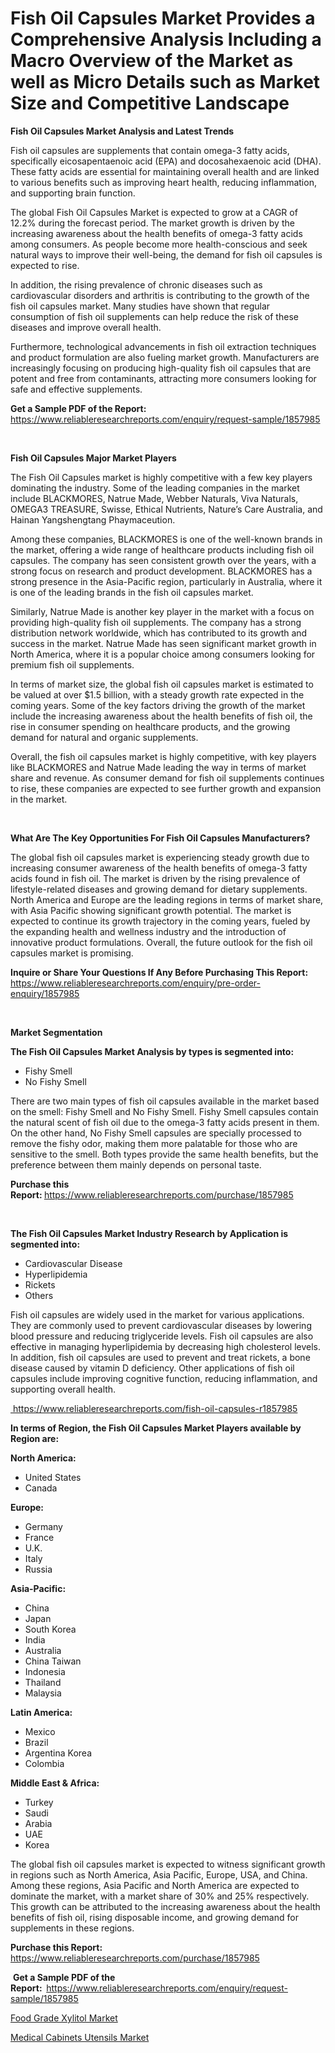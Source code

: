 <p><h1>Fish Oil Capsules Market Provides a Comprehensive Analysis Including a Macro Overview of the Market as well as Micro Details such as Market Size and Competitive Landscape</h1></p><p><strong>Fish Oil Capsules Market Analysis and Latest Trends</strong></p>
<p><p>Fish oil capsules are supplements that contain omega-3 fatty acids, specifically eicosapentaenoic acid (EPA) and docosahexaenoic acid (DHA). These fatty acids are essential for maintaining overall health and are linked to various benefits such as improving heart health, reducing inflammation, and supporting brain function.</p><p>The global Fish Oil Capsules Market is expected to grow at a CAGR of 12.2% during the forecast period. The market growth is driven by the increasing awareness about the health benefits of omega-3 fatty acids among consumers. As people become more health-conscious and seek natural ways to improve their well-being, the demand for fish oil capsules is expected to rise.</p><p>In addition, the rising prevalence of chronic diseases such as cardiovascular disorders and arthritis is contributing to the growth of the fish oil capsules market. Many studies have shown that regular consumption of fish oil supplements can help reduce the risk of these diseases and improve overall health.</p><p>Furthermore, technological advancements in fish oil extraction techniques and product formulation are also fueling market growth. Manufacturers are increasingly focusing on producing high-quality fish oil capsules that are potent and free from contaminants, attracting more consumers looking for safe and effective supplements.</p></p>
<p><strong>Get a Sample PDF of the Report:&nbsp;</strong> <a href="https://www.reliableresearchreports.com/enquiry/request-sample/1857985">https://www.reliableresearchreports.com/enquiry/request-sample/1857985</a></p>
<p>&nbsp;</p>
<p><strong>Fish Oil Capsules Major Market Players</strong></p>
<p><p>The Fish Oil Capsules market is highly competitive with a few key players dominating the industry. Some of the leading companies in the market include BLACKMORES, Natrue Made, Webber Naturals, Viva Naturals, OMEGA3 TREASURE, Swisse, Ethical Nutrients, Nature’s Care Australia, and Hainan Yangshengtang Phaymaceution.</p><p>Among these companies, BLACKMORES is one of the well-known brands in the market, offering a wide range of healthcare products including fish oil capsules. The company has seen consistent growth over the years, with a strong focus on research and product development. BLACKMORES has a strong presence in the Asia-Pacific region, particularly in Australia, where it is one of the leading brands in the fish oil capsules market.</p><p>Similarly, Natrue Made is another key player in the market with a focus on providing high-quality fish oil supplements. The company has a strong distribution network worldwide, which has contributed to its growth and success in the market. Natrue Made has seen significant market growth in North America, where it is a popular choice among consumers looking for premium fish oil supplements.</p><p>In terms of market size, the global fish oil capsules market is estimated to be valued at over $1.5 billion, with a steady growth rate expected in the coming years. Some of the key factors driving the growth of the market include the increasing awareness about the health benefits of fish oil, the rise in consumer spending on healthcare products, and the growing demand for natural and organic supplements.</p><p>Overall, the fish oil capsules market is highly competitive, with key players like BLACKMORES and Natrue Made leading the way in terms of market share and revenue. As consumer demand for fish oil supplements continues to rise, these companies are expected to see further growth and expansion in the market.</p></p>
<p>&nbsp;</p>
<p><strong>What Are The Key Opportunities For Fish Oil Capsules Manufacturers?</strong></p>
<p><p>The global fish oil capsules market is experiencing steady growth due to increasing consumer awareness of the health benefits of omega-3 fatty acids found in fish oil. The market is driven by the rising prevalence of lifestyle-related diseases and growing demand for dietary supplements. North America and Europe are the leading regions in terms of market share, with Asia Pacific showing significant growth potential. The market is expected to continue its growth trajectory in the coming years, fueled by the expanding health and wellness industry and the introduction of innovative product formulations. Overall, the future outlook for the fish oil capsules market is promising.</p></p>
<p><strong>Inquire or Share Your Questions If Any Before Purchasing This Report:</strong> <a href="https://www.reliableresearchreports.com/enquiry/pre-order-enquiry/1857985">https://www.reliableresearchreports.com/enquiry/pre-order-enquiry/1857985</a></p>
<p>&nbsp;</p>
<p><strong>Market Segmentation</strong></p>
<p><strong>The Fish Oil Capsules Market Analysis by types is segmented into:</strong></p>
<p><ul><li>Fishy Smell</li><li>No Fishy Smell</li></ul></p>
<p><p>There are two main types of fish oil capsules available in the market based on the smell: Fishy Smell and No Fishy Smell. Fishy Smell capsules contain the natural scent of fish oil due to the omega-3 fatty acids present in them. On the other hand, No Fishy Smell capsules are specially processed to remove the fishy odor, making them more palatable for those who are sensitive to the smell. Both types provide the same health benefits, but the preference between them mainly depends on personal taste.</p></p>
<p><strong>Purchase this Report:&nbsp;</strong><a href="https://www.reliableresearchreports.com/purchase/1857985">https://www.reliableresearchreports.com/purchase/1857985</a></p>
<p>&nbsp;</p>
<p><strong>The Fish Oil Capsules Market Industry Research by Application is segmented into:</strong></p>
<p><ul><li>Cardiovascular Disease</li><li>Hyperlipidemia</li><li>Rickets</li><li>Others</li></ul></p>
<p><p>Fish oil capsules are widely used in the market for various applications. They are commonly used to prevent cardiovascular diseases by lowering blood pressure and reducing triglyceride levels. Fish oil capsules are also effective in managing hyperlipidemia by decreasing high cholesterol levels. In addition, fish oil capsules are used to prevent and treat rickets, a bone disease caused by vitamin D deficiency. Other applications of fish oil capsules include improving cognitive function, reducing inflammation, and supporting overall health.</p></p>
<p><a href="https://www.reliableresearchreports.com/fish-oil-capsules-r1857985">&nbsp;https://www.reliableresearchreports.com/fish-oil-capsules-r1857985</a></p>
<p><strong>In terms of Region, the Fish Oil Capsules Market Players available by Region are:</strong></p>
<p>
    <p> <strong> North America: </strong>
        <ul>
            <li>United States</li>
            <li>Canada</li>
        </ul>
        </p> 
    <p> <strong> Europe: </strong>
        <ul>
            <li>Germany</li>
            <li>France</li>
            <li>U.K.</li>
            <li>Italy</li>
            <li>Russia</li>
        </ul>
        </p> 
    <p> <strong> Asia-Pacific: </strong>
        <ul>
            <li>China</li>
            <li>Japan</li>
            <li>South Korea</li>
            <li>India</li>
            <li>Australia</li>
            <li>China Taiwan</li>
            <li>Indonesia</li>
            <li>Thailand</li>
            <li>Malaysia</li>
        </ul>
        </p> 
    <p> <strong> Latin America: </strong>
        <ul>
            <li>Mexico</li>
            <li>Brazil</li>
            <li>Argentina Korea</li>
            <li>Colombia</li>
        </ul>
        </p> 
    <p> <strong> Middle East & Africa: </strong>
        <ul>
            <li>Turkey</li>
            <li>Saudi</li>
            <li>Arabia</li>
            <li>UAE</li>
            <li>Korea</li>
        </ul>
    </p>
    </p>
<p><p>The global fish oil capsules market is expected to witness significant growth in regions such as North America, Asia Pacific, Europe, USA, and China. Among these regions, Asia Pacific and North America are expected to dominate the market, with a market share of 30% and 25% respectively. This growth can be attributed to the increasing awareness about the health benefits of fish oil, rising disposable income, and growing demand for supplements in these regions.</p></p>
<p><strong>Purchase this Report: </strong><a href="https://www.reliableresearchreports.com/purchase/1857985">https://www.reliableresearchreports.com/purchase/1857985</a></p>
<p>&nbsp;<strong>Get a Sample PDF of the Report:&nbsp;&nbsp;</strong><a href="https://www.reliableresearchreports.com/enquiry/request-sample/1857985">https://www.reliableresearchreports.com/enquiry/request-sample/1857985</a></p>
<p><strong></strong></p>
<p><p><a href="https://issuu.com/reportprime-2/docs/food-grade-xylitol-market-size-2030.pptx">Food Grade Xylitol Market</a></p><p><a href="https://view.publitas.com/reportprime-1/medical-cabinets-utensils-market-the-key-to-successful-business-strategy-forecast-till-2031/">Medical Cabinets Utensils Market</a></p></p>